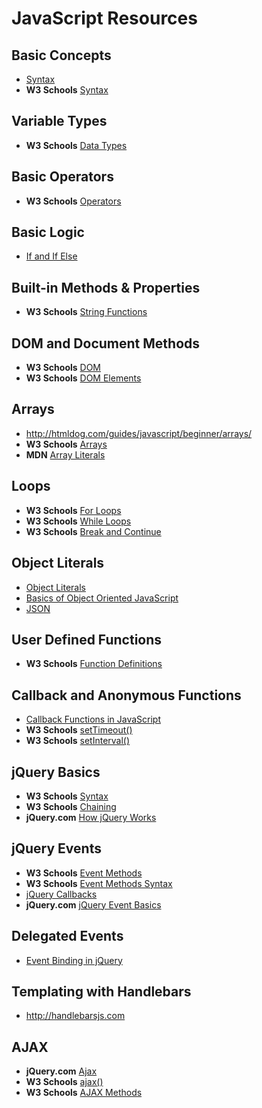 # JavaScript Resources

## Basic Concepts
- [Syntax](http://www.tutorialspoint.com/javascript/javascript_syntax.htm)
- __W3 Schools__ [Syntax](http://www.w3schools.com/js/js_syntax.asp)

## Variable Types
- __W3 Schools__ [Data Types](http://www.w3schools.com/js/js_datatypes.asp)

## Basic Operators
- __W3 Schools__ [Operators](http://www.w3schools.com/jsref/jsref_operators.asp)

## Basic Logic
- [If and If Else](http://www.tutorialspoint.com/javascript/javascript_ifelse.htm)

## Built-in Methods & Properties
- __W3 Schools__ [String Functions](http://www.w3schools.com/jsref/jsref_obj_string.asp)

## DOM and Document Methods
- __W3 Schools__ [DOM](http://www.w3schools.com/js/js_htmldom.asp)
- __W3 Schools__ [DOM Elements](http://www.w3schools.com/js/js_htmldom_elements.asp)

## Arrays
- http://htmldog.com/guides/javascript/beginner/arrays/ 
- __W3 Schools__ [Arrays](http://www.w3schools.com/jsref/jsref_obj_array.asp)
- __MDN__ [Array Literals](https://developer.mozilla.org/en-US/docs/Web/JavaScript/Guide/Values,_variables,_and_literals#Array_literals)

## Loops
- __W3 Schools__ [For Loops](http://www.w3schools.com/js/js_loop_for.asp)
- __W3 Schools__ [While Loops](http://www.w3schools.com/js/js_loop_while.asp)
- __W3 Schools__ [Break and Continue](http://www.w3schools.com/js/js_break.asp)

## Object Literals
- [Object Literals](http://www.dyn-web.com/tutorials/object-literal/)
- [Basics of Object Oriented JavaScript](http://code.tutsplus.com/tutorials/the-basics-of-object-oriented-javascript--net-7670)
- [JSON](http://htmldog.com/guides/javascript/intermediate/json/)

## User Defined Functions
- __W3 Schools__ [Function Definitions](http://www.w3schools.com/js/js_function_definition.asp)

## Callback and Anonymous Functions
- [Callback Functions in JavaScript](http://www.impressivewebs.com/callback-functions-javascript/)
- __W3 Schools__ [setTimeout()](http://www.w3schools.com/jsref/met_win_settimeout.asp)
- __W3 Schools__ [setInterval()](http://www.w3schools.com/jsref/met_win_setinterval.asp)

## jQuery Basics
- __W3 Schools__ [Syntax](http://www.w3schools.com/jquery/jquery_syntax.asp)
- __W3 Schools__ [Chaining](http://www.w3schools.com/jquery/jquery_chaining.asp)
- __jQuery.com__ [How jQuery Works](http://learn.jquery.com/about-jquery/how-jquery-works/ )

## jQuery Events
- __W3 Schools__ [Event Methods](http://www.w3schools.com/jquery/jquery_ref_events.asp)
- __W3 Schools__ [Event Methods Syntax](http://www.w3schools.com/jquery/jquery_events.asp)
- [jQuery Callbacks](http://www.w3schools.com/jquery/jquery_callback.asp)
- __jQuery.com__ [jQuery Event Basics](http://learn.jquery.com/events/event-basics/)

## Delegated Events
- [Event Binding in jQuery](https://gist.github.com/bradwestfall/c87fb32047247eac899b)

## Templating with Handlebars
- http://handlebarsjs.com

## AJAX
- __jQuery.com__ [Ajax](http://learn.jquery.com/ajax/)
- __W3 Schools__ [ajax()](http://www.w3schools.com/jquery/ajax_ajax.asp)
- __W3 Schools__ [AJAX Methods](http://www.w3schools.com/jquery/jquery_ref_ajax.asp)
